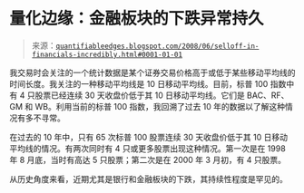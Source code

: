 <!--yml

分类：未分类

日期：2024-05-18 08:14:21

-->

# 量化边缘：金融板块的下跌异常持久

> 来源：[`quantifiableedges.blogspot.com/2008/06/selloff-in-financials-incredibly.html#0001-01-01`](http://quantifiableedges.blogspot.com/2008/06/selloff-in-financials-incredibly.html#0001-01-01)

我交易时会关注的一个统计数据是某个证券交易价格高于或低于某些移动平均线的时间长度。我关注的一种移动平均线是 10 日移动平均线。目前，标普 100 指数中有 4 只股票已经连续 30 天收盘价低于其 10 日移动平均线。它们是 BAC、RF、GM 和 WB。利用当前的标普 100 指数，我回溯了过去 10 年的数据以了解这种情况有多不寻常。

在过去的 10 年中，只有 65 次标普 100 股票连续 30 天收盘价低于其 10 日移动平均线的情况。有两次同时有 4 只或更多股票出现这种情况。第一次是在 1998 年 8 月底，当时有高达 5 只股票；第二次是在 2000 年 3 月初，有 4 只股票。

从历史角度来看，近期尤其是银行和金融板块的下跌，其持续性程度是罕见的。
